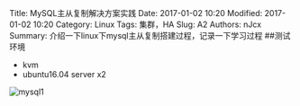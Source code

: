Title: MySQL主从复制解决方案实践
Date: 2017-01-02 10:20
Modified: 2017-01-02 10:20
Category: Linux
Tags: 集群，HA
Slug: A2
Authors: nJcx
Summary: 介绍一下linux下mysql主从复制搭建过程，记录一下学习过程
##测试环境
- kvm
- ubuntu16.04 server x2

![mysql1](../images/mysql1.png)
